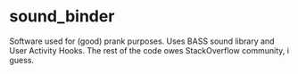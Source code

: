 # sound_binder
Software used for (good) prank purposes. Uses BASS sound library and User Activity Hooks.
The rest of the code owes StackOverflow community, i guess.

